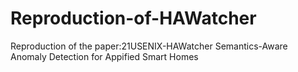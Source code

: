 # Reproduction-of-HAWatcher
Reproduction of the paper:21USENIX-HAWatcher Semantics-Aware Anomaly Detection for Appified Smart Homes
